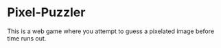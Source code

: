 # Pixel-Puzzler
This is a web game where you attempt to guess a pixelated image before time runs out.
